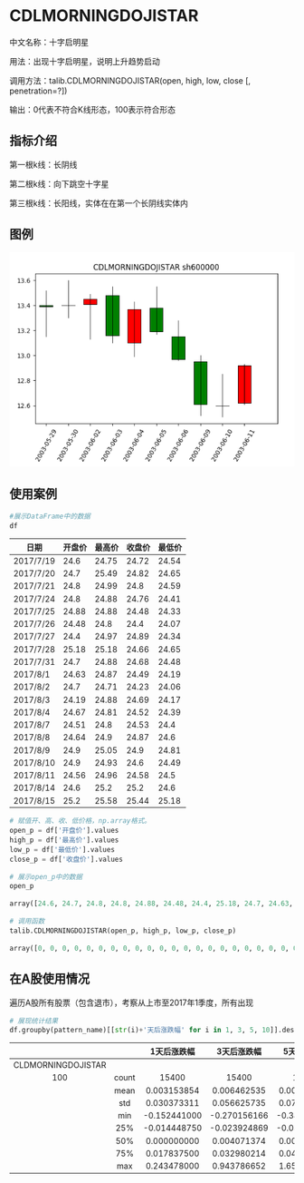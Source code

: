 # CDLMORNINGDOJISTAR

中文名称：十字启明星

用法：出现十字启明星，说明上升趋势启动

调用方法：talib.CDLMORNINGDOJISTAR(open, high, low, close [, penetration=?])

输出：0代表不符合K线形态，100表示符合形态

## 指标介绍

第一根k线：长阴线

第二根k线：向下跳空十字星

第三根k线：长阳线，实体在在第一个长阴线实体内

## 图例

![MorningDojiStar](/assets/CDLMORNINGDOJISTAR_sh600000.png)

## 使用案例

```python
#展示DataFrame中的数据
df
```

| 日期        | 开盘价   | 最高价   | 收盘价   | 最低价   |
| --------- | ----- | ----- | ----- | ----- |
| 2017/7/19 | 24.6  | 24.75 | 24.72 | 24.54 |
| 2017/7/20 | 24.7  | 25.49 | 24.82 | 24.65 |
| 2017/7/21 | 24.8  | 24.99 | 24.8  | 24.59 |
| 2017/7/24 | 24.8  | 24.88 | 24.76 | 24.41 |
| 2017/7/25 | 24.88 | 24.88 | 24.48 | 24.33 |
| 2017/7/26 | 24.48 | 24.8  | 24.4  | 24.07 |
| 2017/7/27 | 24.4  | 24.97 | 24.89 | 24.34 |
| 2017/7/28 | 25.18 | 25.18 | 24.66 | 24.65 |
| 2017/7/31 | 24.7  | 24.88 | 24.68 | 24.48 |
| 2017/8/1  | 24.63 | 24.87 | 24.49 | 24.19 |
| 2017/8/2  | 24.7  | 24.71 | 24.23 | 24.06 |
| 2017/8/3  | 24.19 | 24.88 | 24.69 | 24.17 |
| 2017/8/4  | 24.67 | 24.81 | 24.52 | 24.39 |
| 2017/8/7  | 24.51 | 24.8  | 24.53 | 24.4  |
| 2017/8/8  | 24.64 | 24.9  | 24.87 | 24.6  |
| 2017/8/9  | 24.9  | 25.05 | 24.9  | 24.81 |
| 2017/8/10 | 24.9  | 24.93 | 24.6  | 24.49 |
| 2017/8/11 | 24.56 | 24.96 | 24.58 | 24.5  |
| 2017/8/14 | 24.6  | 25.2  | 25.2  | 24.6  |
| 2017/8/15 | 25.2  | 25.58 | 25.44 | 25.18 |

```python
# 赋值开、高、收、低价格，np.array格式。
open_p = df['开盘价'].values
high_p = df['最高价'].values
low_p = df['最低价'].values
close_p = df['收盘价'].values
```

```python
# 展示open_p中的数据
open_p
```

```python
array([24.6, 24.7, 24.8, 24.8, 24.88, 24.48, 24.4, 25.18, 24.7, 24.63, 24.7, 24.19, 24.67, 24.51, 24.64, 24.9, 24.9, 24.56, 24.6, 25.2])
```

```python
# 调用函数
talib.CDLMORNINGDOJISTAR(open_p, high_p, low_p, close_p)
```

```python
array([0, 0, 0, 0, 0, 0, 0, 0, 0, 0, 0, 0, 0, 0, 0, 0, 0, 0, 0, 0, 0, 0, 0, 0, 0, 0, 0, 0, 100, 0],dtype=int32)
```

## 在A股使用情况

遍历A股所有股票（包含退市），考察从上市至2017年1季度，所有出现

```python
# 展现统计结果
df.groupby(pattern_name)[[str(i)+'天后涨跌幅' for i in 1, 3, 5, 10]].describe()
```

|                    |       |    1天后涨跌幅    |    3天后涨跌幅    |    5天后涨跌幅    |   10天后涨跌幅    |
| :----------------: | :---: | :----------: | :----------: | :----------: | :----------: |
| CLDMORNINGDOJISTAR |       |              |              |              |              |
|        100         | count |    15400     |    15400     |    15400     |    15400     |
|                    | mean  | 0.003153854  | 0.006462535  | 0.009138977  | 0.011156341  |
|                    |  std  | 0.030373311  | 0.056625735  | 0.079057602  | 0.110017671  |
|                    |  min  | -0.152441000 | -0.270156166 | -0.346219200 | -0.564038548 |
|                    |  25%  | -0.014448750 | -0.023924869 | -0.031066851 | -0.047579646 |
|                    |  50%  | 0.000000000  | 0.004071374  | 0.003030485  | 0.003223725  |
|                    |  75%  | 0.017837500  | 0.032980214  | 0.040280929  | 0.058589878  |
|                    |  max  | 0.243478000  | 0.943786652  | 1.659762737  | 1.256002736  |



